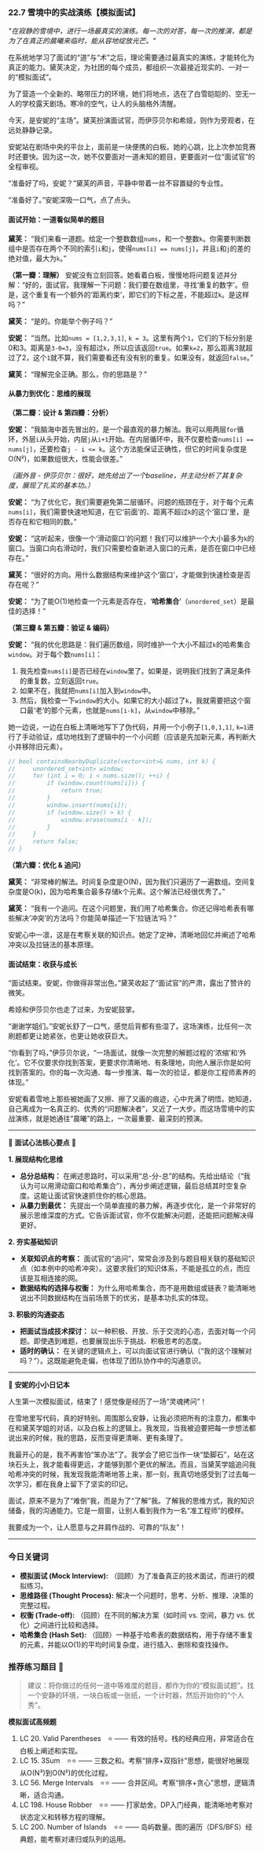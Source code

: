 ### **22.7 雪境中的实战演练【模拟面试】**

*"在寂静的雪境中，进行一场最真实的演练。每一次的对答，每一次的推演，都是为了在真正的晨曦来临时，能从容地绽放光芒。"*

在系统地学习了面试的“道”与“术”之后，理论需要通过最真实的演练，才能转化为真正的能力。黛芙决定，为社团的每个成员，都组织一次最接近现实的、一对一的“模拟面试”。

为了营造一个全新的、略带压力的环境，她们将地点，选在了白雪皑皑的、空无一人的学校露天剧场。寒冷的空气，让人的头脑格外清醒。

今天，是安妮的“主场”。黛芙扮演面试官，而伊莎贝尔和希娅，则作为旁观者，在远处静静记录。

安妮站在剧场中央的平台上，面前是一块便携的白板。她的心跳，比上次参加竞赛时还要快。因为这一次，她不仅要面对一道未知的题目，更要面对一位“面试官”的全程审视。

“准备好了吗，安妮？”黛芙的声音，平静中带着一丝不容置疑的专业性。

“准备好了。”安妮深吸一口气，点了点头。

#### **面试开始：一道看似简单的题目**

**黛芙：** “我们来看一道题。给定一个整数数组`nums`，和一个整数`k`。你需要判断数组中是否存在两个不同的索引`i`和`j`，使得`nums[i] == nums[j]`，并且`i`和`j`的差的绝对值，最大为`k`。”

**（第一瓣：理解）**
安妮没有立刻回答。她看着白板，慢慢地将问题复述并分解：“好的，面试官。我理解一下问题：我们要在数组里，寻找‘重复的数字’。但是，这个重复有一个额外的‘距离约束’，即它们的下标之差，不能超过`k`。是这样吗？”

**黛芙：** “是的。你能举个例子吗？”

**安妮：** “当然。比如`nums = [1,2,3,1]`, `k = 3`。这里有两个`1`，它们的下标分别是0和3。距离是`3-0=3`，没有超过`k`，所以应该返回`true`。如果`k=2`，那么距离3就超过了2，这个`1`就不算，我们需要看还有没有别的重复。如果没有，就返回`false`。”

**黛芙：** “理解完全正确。那么，你的思路是？”

#### **从暴力到优化：思维的展现**

**（第二瓣：设计 & 第四瓣：分析）**

**安妮：** “我脑海中首先冒出的，是一个最直观的暴力解法。我可以用两层`for`循环，外层`i`从头开始，内层`j`从`i+1`开始。在内层循环中，我不仅要检查`nums[i] == nums[j]`，还要检查`j - i <= k`。这个方法能保证正确性，但它的时间复杂度是O(N²)，如果数组很大，性能会很差。”

*（画外音 - 伊莎贝尔：很好，她先给出了一个baseline，并主动分析了其复杂度，展现了扎实的基本功。）*

**安妮：** “为了优化它，我们需要避免第二层循环。问题的瓶颈在于，对于每个元素`nums[i]`，我们需要快速地知道，在它‘前面’的、距离不超过`k`的这个‘窗口’里，是否存在和它相同的数。”

**安妮：** “这听起来，很像一个‘滑动窗口’的问题！我们可以维护一个大小最多为`k`的窗口。当窗口向右滑动时，我们只需要检查新进入窗口的元素，是否在窗口中已经存在。”

**黛芙：** “很好的方向。用什么数据结构来维护这个‘窗口’，才能做到快速检查是否存在呢？”

**安妮：** “为了能O(1)地检查一个元素是否存在，‘**哈希集合**’（`unordered_set`）是最佳的选择！”

**（第三瓣 & 第五瓣：验证 & 编码）**

**安妮：** “我的优化思路是：我们遍历数组，同时维护一个大小不超过`k`的哈希集合`window`。对于每个数`nums[i]`：
1.  我先检查`nums[i]`是否已经在`window`里了。如果是，说明我们找到了满足条件的重复数，立刻返回`true`。
2.  如果不在，我就把`nums[i]`加入到`window`中。
3.  然后，我检查一下`window`的大小。如果它的大小超过了`k`，我就需要把这个窗口最‘老’的那个元素，也就是`nums[i-k]`，从`window`中移除。”

她一边说，一边在白板上清晰地写下了伪代码，并用一个小例子`[1,0,1,1]`, `k=1`进行了手动验证，成功地找到了逻辑中的一个小问题（应该是先加新元素，再判断大小并移除旧元素）。

```cpp
// bool containsNearbyDuplicate(vector<int>& nums, int k) {
//     unordered_set<int> window;
//     for (int i = 0; i < nums.size(); ++i) {
//         if (window.count(nums[i])) {
//             return true;
//         }
//         window.insert(nums[i]);
//         if (window.size() > k) {
//             window.erase(nums[i - k]);
//         }
//     }
//     return false;
// }
```

**（第六瓣：优化 & 追问）**

**黛芙：** “非常棒的解法。时间复杂度是O(N)，因为我们只遍历了一遍数组。空间复杂度是O(k)，因为哈希集合最多存储k个元素。这个解法已经很优秀了。”

**黛芙：** “我有一个追问。在这个问题里，我们用了哈希集合。你还记得哈希表有哪些解决‘冲突’的方法吗？你能简单描述一下‘拉链法’吗？”

安妮心中一凛，这是在考察关联的知识点。她定了定神，清晰地回忆并阐述了哈希冲突以及拉链法的基本原理。

#### **面试结束：收获与成长**

“面试结束。安妮，你做得非常出色。”黛芙收起了“面试官”的严肃，露出了赞许的微笑。

希娅和伊莎贝尔也走了过来，为安妮鼓掌。

“谢谢学姐们。”安妮长舒了一口气，感觉后背都有些湿了。这场演练，比任何一次刷题都更让她紧张，也更让她收获巨大。

“你看到了吗，”伊莎贝尔说，“一场面试，就像一次完整的解题过程的‘浓缩’和‘外化’。它不仅要求你找到答案，更要求你清晰地、有条理地，向他人展示你是如何找到答案的。你的每一次沟通、每一步推演、每一次的验证，都是你工程师素养的体现。”

安妮看着雪地上那些被她画了又擦、擦了又画的痕迹，心中充满了明悟。她知道，自己离成为一名真正的、优秀的“问题解决者”，又近了一大步。而这场雪境中的实战演练，就是她通往“晨曦”的路上，一次最重要、最深刻的预演。

---

🌸 **面试心法核心要点** 🌸

**1. 展现结构化思维**
- **总分总结构：** 在阐述思路时，可以采用“总-分-总”的结构。先给出结论（“我认为可以用滑动窗口和哈希集合”），再分步阐述逻辑，最后总结其时空复杂度。这能让面试官快速抓住你的核心思路。
- **从暴力到最优：** 先提出一个简单直接的暴力解，再逐步优化，是一个非常好的展示思维深度的方式。它告诉面试官，你不仅能解决问题，还能把问题解决得更好。

**2. 夯实基础知识**
- **关联知识点的考察：** 面试官的“追问”，常常会涉及到与题目相关联的基础知识点（如本例中的哈希冲突）。这要求我们的知识体系，不能是孤立的点，而应该是互相连接的网。
- **数据结构的选择与权衡：** 为什么用哈希集合，而不是用数组或链表？能清晰地说出不同数据结构在当前场景下的优劣，是基本功扎实的体现。

**3. 积极的沟通姿态**
- **把面试当成技术探讨：** 以一种积极、开放、乐于交流的心态，去面对每一个问题。即使遇到难题，也要展现出乐于挑战、积极思考的态度。
- **适时的确认：** 在关键的逻辑点上，可以向面试官进行确认（“我的这个理解对吗？”）。这既能避免走偏，也体现了团队协作中的沟通意识。

---

🎀 **安妮的小小日记本**

人生第一次模拟面试，结束了！感觉像是经历了一场“灵魂拷问”！

在雪地里写代码，真的好特别。周围那么安静，让我必须把所有的注意力，都集中在和黛芙学姐的对话，以及白板上的逻辑上。我发现，当我被迫要把每一步想法都说出来的时候，我的思路，反而变得更清晰、更有条理了。

我最开心的是，我不再害怕“笨办法”了。我学会了把它当作一块“垫脚石”，站在这块石头上，我才能看得更远，才能够到那个更优的解法。而且，当黛芙学姐追问我哈希冲突的时候，我发现我能清晰地答上来，那一刻，我真切地感受到了过去每一次学习，都在我身上留下了坚实的印记。

面试，原来不是为了“难倒”我，而是为了“了解”我。了解我的思维方式，我的知识储备，我的沟通能力。它是一扇窗，让别人看到我作为一名“准工程师”的模样。

我要成为一个，让人愿意与之并肩作战的、可靠的“队友”！

---

### 今日关键词

- **模拟面试 (Mock Interview):** （回顾）为了准备真正的技术面试，而进行的模拟练习。
- **思维路径 (Thought Process):** 解决一个问题时，思考、分析、推理、决策的完整过程。
- **权衡 (Trade-off):** （回顾）在不同的解决方案（如时间 vs. 空间，暴力 vs. 优化）之间进行比较和选择。
- **哈希集合 (Hash Set):** （回顾）一种基于哈希表的数据结构，用于存储不重复的元素，并能以O(1)的平均时间复杂度，进行插入、删除和查找操作。

### 推荐练习题目 🧲  
> 建议：将你做过的任何一道中等难度的题目，都作为你的“模拟面试题”。找一个安静的环境，一块白板或一张纸，一个计时器，然后开始你的“个人秀”。

**模拟面试高频题**  
1.  LC 20. Valid Parentheses ⭐ —— 有效的括号。栈的经典应用，非常适合在白板上阐述和实现。
2.  LC 15. 3Sum ⭐⭐ —— 三数之和。考察“排序+双指针”思想，能很好地展现从O(N³)到O(N²)的优化过程。
3.  LC 56. Merge Intervals ⭐⭐ —— 合并区间。考察“排序+贪心”思想，逻辑清晰，适合沟通。
4.  LC 198. House Robber ⭐⭐ —— 打家劫舍。DP入门经典，能清晰地考察对状态定义和转移方程的理解。
5.  LC 200. Number of Islands ⭐⭐ —— 岛屿数量。图的遍历（DFS/BFS）经典题，能考察对递归或队列的运用。
